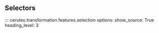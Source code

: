 ## Selectors 

::: ceruleo.transformation.features.selection
    options:
      show_source: True
      heading_level: 3 